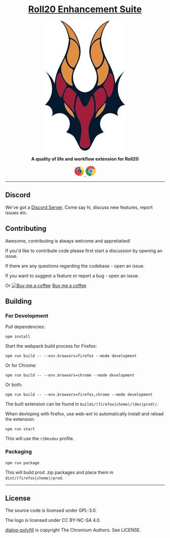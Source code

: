 <h1 align="center">
    <a href="https://ssstormy.github.io/roll20-enhancement-suite/">Roll20 Enhancement Suite</a>
</h1>

<p align="center">
    <img src="assets/logo/logo.svg">
</p>

<p align="center">
    <b>A quality of life and workflow extension for Roll20</b>
</p>

<p align="center">
    <a href="https://addons.mozilla.org/en-US/firefox/addon/roll20-enhancement-suite/" target="_blank">
    <img src="assets/readme/firefox.png" alt="| for Firefox |"/>
  </a>
  <a href="https://chrome.google.com/webstore/detail/roll20-enhancement-suite/fadcomaehamhdhekodcpiglabcjkepff" target="_blank">
    <img src="assets/readme/chrome.png" alt="| for Chrome |"/>
  </a>
</p>



<hr>

## Discord
We've got a [Discord Server](https://discord.gg/WAqNY2). Come say hi, discuss new features, report issues etc.

## Contributing
Awesome, contributing is always welcome and appretiatied!

 If you'd like to contribute code please first start a discussion by opening an issue.

If there are any questions regarding the codebase - open an issue.

If you want to suggest a feature or report a bug - open an issue.

Or <link href="https://fonts.googleapis.com/css?family=Cookie" rel="stylesheet"><a class="bmc-button" target="_blank" href="https://www.buymeacoffee.com/stormy"><img src="https://www.buymeacoffee.com/assets/img/BMC-btn-logo.svg" alt="Buy me a coffee"><span style="margin-left:5px">Buy me a coffee</span></a>

## Building

### For Development

Pull dependencies:
```
npm install
```

Start the webpack build process for Firefox:
```
npm run build -- --env.browsers=firefox --mode development
```

Or for Chrome:
```
npm run build -- --env.browsers=chrome --mode development
```

Or both:
```
npm run build -- --env.browsers=firefox,chrome --mode development
```

The built extension can be found in `builds/(firefox|chome)/(dev|prod)/`.


When devloping with firefox, use web-ext to automatically install and reload the extension:
```
npm run start
```
This will use the `r20esdev` profile.

### Packaging
```
npm run package
```
This will build prod .zip packages and place them in `dist/(firefox|chome)/prod`.

---

## License
The source code is licensed under GPL-3.0.

The logo is licensed under CC BY-NC-SA 4.0.

[dialog-polyfill](https://github.com/GoogleChrome/dialog-polyfill) is copyright The Chromium Authors. See LICENSE.
